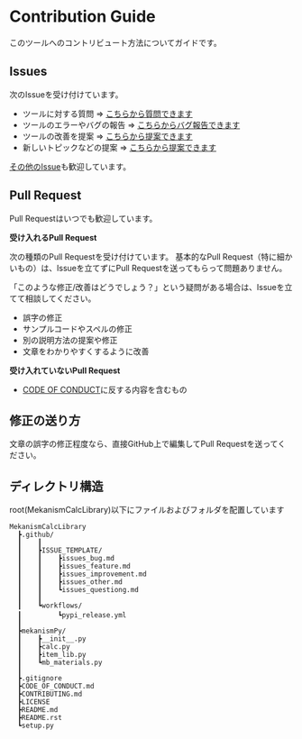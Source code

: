 # Contribution Guide

このツールへのコントリビュート方法についてガイドです。

## Issues

次のIssueを受け付けています。

- ツールに対する質問 => [こちらから質問できます](https://github.com/hihimamuLab/MekanismCalcLibrary/issues/new?template=question.md)
- ツールのエラーやバグの報告 => [こちらからバグ報告できます](https://github.com/hihimamuLab/MekanismCalcLibrary/issues/new?template=bug.md)
- ツールの改善を提案 => [こちらから提案できます](https://github.com/hihimamuLab/MekanismCalcLibrary/issues/new?template=improvement.md)
- 新しいトピックなどの提案 => [こちらから提案できます](https://github.com/hihimamuLab/MekanismCalcLibrary/issues/new?template=feature.md)

[その他のIssue](https://github.com/hihimamuLab/MekanismCalcLibrary/issues/new?template=other.md)も歓迎しています。

## Pull Request

Pull Requestはいつでも歓迎しています。

**受け入れるPull Request**

次の種類のPull Requestを受け付けています。
基本的なPull Request（特に細かいもの）は、Issueを立てずにPull Requestを送ってもらって問題ありません。

「このような修正/改善はどうでしょう？」という疑問がある場合は、Issueを立てて相談してください。

- 誤字の修正
- サンプルコードやスペルの修正
- 別の説明方法の提案や修正
- 文章をわかりやすくするように改善

**受け入れていないPull Request**

- [CODE OF CONDUCT](./CODE_OF_CONDUCT.md)に反する内容を含むもの

## 修正の送り方

文章の誤字の修正程度なら、直接GitHub上で編集してPull Requestを送ってください。



## ディレクトリ構造
root(MekanismCalcLibrary)以下にファイルおよびフォルダを配置しています

```
MekanismCalcLibrary
  ┣.github/
  ┃    ┃
  ┃    ┣ISSUE_TEMPLATE/
  ┃    ┃    ┣issues_bug.md 
  ┃    ┃    ┣issues_feature.md
  ┃    ┃    ┣issues_improvement.md
  ┃    ┃    ┣issues_other.md
  ┃    ┃    ┗issues_questiong.md
  ┃    ┃
  ┃    ┗workflows/
  ┃　　　    ┗pypi_release.yml
  ┃
  ┣mekanismPy/
  ┃    ┣__init__.py
  ┃    ┣calc.py
  ┃    ┣item_lib.py
  ┃    ┗mb_materials.py
  ┃
  ┣.gitignore
  ┣CODE_OF_CONDUCT.md
  ┣CONTRIBUTING.md
  ┣LICENSE
  ┣README.md
  ┣README.rst
  ┗setup.py
```

